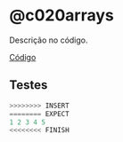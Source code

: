 # @c020arrays

Descrição no código.

[Código](https://github.com/qxcodefup/arcade/blob/master/base/c020arrays/.cache/draft.c)

## Testes

```py
>>>>>>>> INSERT
======== EXPECT
1 2 3 4 5 
<<<<<<<< FINISH
```
